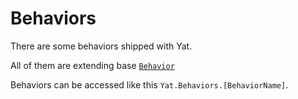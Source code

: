 # Behaviors
There are some behaviors shipped with Yat.

All of them are extending base [`Behavior`](~src/behaviors/behavior.js)

Behaviors can be accessed like this `Yat.Behaviors.[BehaviorName]`.
